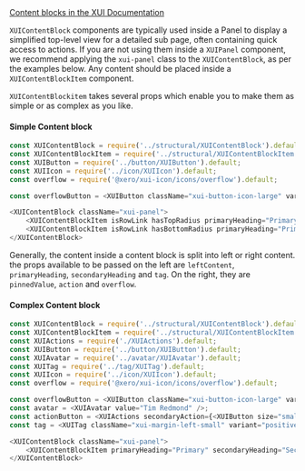 
<div class="xui-margin-vertical">
	<a href="../section-building-blocks-controls-button.html#building-blocks-controls-button-12" isDocLink>Content blocks in the XUI Documentation</a>
</div>

`XUIContentBlock` components are typically used inside a Panel to display a simplified top-level view for a detailed sub page, often containing quick access to actions. If you are not using them inside a `XUIPanel` component, we recommend applying the `xui-panel` class to the `XUIContentBlock`, as per the examples below. Any content should be placed inside a `XUIContentBlockItem` component.

`XUIContentBlockitem` takes several props which enable you to make them as simple or as complex as you like.


#### Simple Content block
```js
const XUIContentBlock = require('../structural/XUIContentBlock').default;
const XUIContentBlockItem = require('../structural/XUIContentBlockItem').default;
const XUIButton = require('../button/XUIButton').default;
const XUIIcon = require('../icon/XUIIcon').default;
const overflow = require('@xero/xui-icon/icons/overflow').default;

const overflowButton = <XUIButton className="xui-button-icon-large" variant="icon" aria-label="More options"><XUIIcon icon={overflow}/></XUIButton>;

<XUIContentBlock className="xui-panel">
	<XUIContentBlockItem isRowLink hasTopRadius primaryHeading="Primary" href="#" overflow={overflowButton}/>
	<XUIContentBlockItem isRowLink hasBottomRadius primaryHeading="Primary" href="#" overflow={overflowButton}/>
</XUIContentBlock>
```

Generally, the content inside a content block is split into left or right content. the props available to be passed on the left are `leftContent`, `primaryHeading`, `secondaryHeading` and `tag`. On the right, they are `pinnedValue`, `action` and `overflow`.

#### Complex Content block
```js
const XUIContentBlock = require('../structural/XUIContentBlock').default;
const XUIContentBlockItem = require('../structural/XUIContentBlockItem').default;
const XUIActions = require('./XUIActions').default;
const XUIButton = require('../button/XUIButton').default;
const XUIAvatar = require('../avatar/XUIAvatar').default;
const XUITag = require('../tag/XUITag').default;
const XUIIcon = require('../icon/XUIIcon').default;
const overflow = require('@xero/xui-icon/icons/overflow').default;

const overflowButton = <XUIButton className="xui-button-icon-large" variant="icon" aria-label="More options"><XUIIcon icon={overflow}/></XUIButton>;
const avatar = <XUIAvatar value="Tim Redmond" />;
const actionButton = <XUIActions secondaryAction={<XUIButton size="small">Action</XUIButton>}/>;
const tag = <XUITag className="xui-margin-left-small" variant="positive">Positive tag</XUITag>;

<XUIContentBlock className="xui-panel">
	<XUIContentBlockItem primaryHeading="Primary" secondaryHeading="Secondary" overflow={overflowButton} leftContent={avatar} pinnedValue="0.00" action={actionButton} tag={tag}/>
</XUIContentBlock>

```

